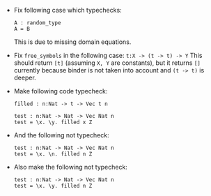 - Fix following case which typechecks:
    ```
    A : random_type
    A = B
    ```
  This is due to missing domain equations.

- Fix `free_symbols` in the following case:
    `t:X -> (t -> t) -> Y`
  This should return `[t]` (assuming `X, Y` are constants), but
  it returns `[]` currently because binder is not taken into
  account and `(t -> t)` is deeper.

- Make following code typecheck:
    ```
    filled : n:Nat -> t -> Vec t n

    test : n:Nat -> Nat -> Vec Nat n
    test = \x. \y. filled x Z
    ```
- And the following not typecheck:
    ```
    test : n:Nat -> Nat -> Vec Nat n
    test = \x. \n. filled n Z
    ```

- Also make the following not typecheck:
    ```
    test : n:Nat -> Nat -> Vec Nat n
    test = \x. \y. filled n Z
    ```

